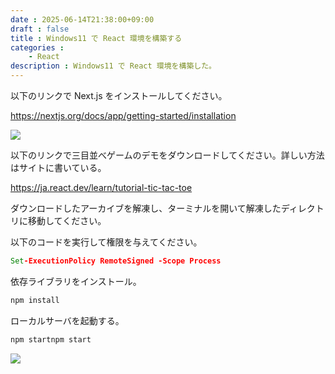 ```yaml
---
date : 2025-06-14T21:38:00+09:00
draft : false
title : Windows11 で React 環境を構築する
categories : 
    - React
description : Windows11 で React 環境を構築した。
---
```


以下のリンクで Next.js をインストールしてください。

https://nextjs.org/docs/app/getting-started/installation

![](https://image.icysamon.jp/blog/2025/06/react-01.webp)

以下のリンクで三目並べゲームのデモをダウンロードしてください。詳しい方法はサイトに書いている。

https://ja.react.dev/learn/tutorial-tic-tac-toe

ダウンロードしたアーカイブを解凍し、ターミナルを開いて解凍したディレクトリに移動してください。

以下のコードを実行して権限を与えてください。

```cmd
Set-ExecutionPolicy RemoteSigned -Scope Process
```

依存ライブラリをインストール。

```cmd
npm install
```

ローカルサーバを起動する。

```cmd
npm startnpm start
```

![](https://image.icysamon.jp/blog/2025/06/react-02.webp)
